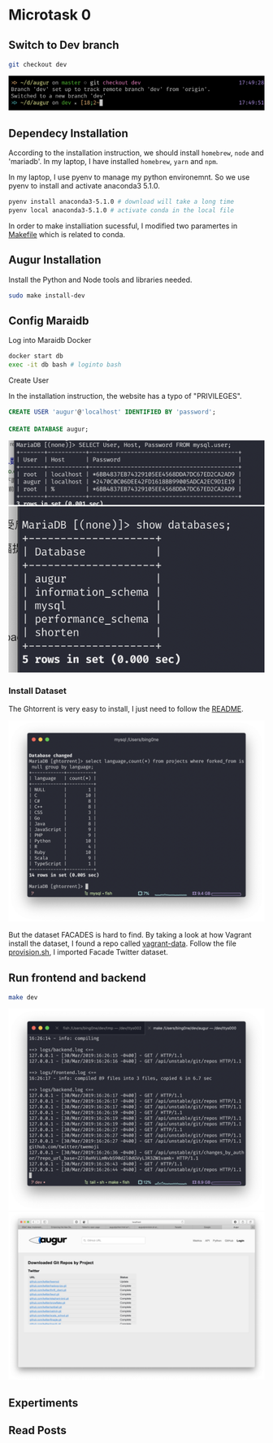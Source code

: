 # Microtask 0

## Switch to Dev branch 

```bash
git checkout dev
```

![Switch brach](./assests/pic_1.png)



## Dependecy Installation

According to the installation instruction, we should install `homebrew`, `node` and 'mariadb'. In my laptop, I have installed `homebrew`, `yarn` and `npm`. 


In my laptop, I use pyenv to  manage my python environemnt. So we use pyenv to install and activate anaconda3 5.1.0.

```bash
pyenv install anaconda3-5.1.0 # download will take a long time
pyenv local anaconda3-5.1.0 # activate conda in the local file
```

In order to make installiation sucessful, I modified two paramertes in [Makefile](https://gist.github.com/bing0n3/68032a04335a58ae779aa9ea6012c4a4) which is related to conda. 

## Augur Installation 


Install the Python and Node tools and libraries needed. 

```bash
sudo make install-dev
```

## Config Maraidb

Log into Maraidb Docker
```bash
docker start db
exec -it db bash # loginto bash 
```

Create User

In the installation instruction, the website has a typo of "PRIVILEGES". 

```sql
CREATE USER 'augur'@'localhost' IDENTIFIED BY 'password';

CREATE DATABASE augur;
```
![db2](./assests/db2.png)
![db3](./assests/db3.png)


### Install Dataset

The Ghtorrent is very easy to install, I just need to follow the [README](http://ghtorrent.org/msr14.html).

![ghto](./assests/ghotr.png)

But the dataset FACADES is hard to find. By taking a look at how Vagrant install the dataset, I found a repo called [vagrant-data](https://github.com/augurlabs/vagrant-data.git). Follow the file [provision.sh](https://github.com/chaoss/augur/blob/hotfix/util/packaging/vagrant/provision.sh), I imported Facade Twitter dataset.

## Run frontend and backend

```bash
make dev 
```
![run](./assests/run.png)
![web](./assests/web.png)
## Expertiments




## Read Posts
